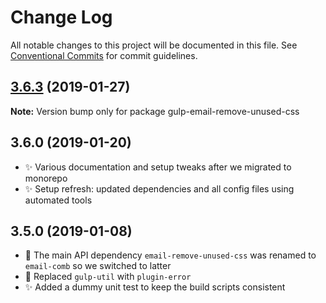 # Change Log

All notable changes to this project will be documented in this file.
See [Conventional Commits](https://conventionalcommits.org) for commit guidelines.

## [3.6.3](https://bitbucket.org/codsen/codsen/src/master/packages/gulp-email-remove-unused-css/compare/gulp-email-remove-unused-css@3.6.2...gulp-email-remove-unused-css@3.6.3) (2019-01-27)

**Note:** Version bump only for package gulp-email-remove-unused-css













## 3.6.0 (2019-01-20)

- ✨ Various documentation and setup tweaks after we migrated to monorepo
- ✨ Setup refresh: updated dependencies and all config files using automated tools

## 3.5.0 (2019-01-08)

- 🔧 The main API dependency `email-remove-unused-css` was renamed to `email-comb` so we switched to latter
- 🔧 Replaced `gulp-util` with `plugin-error`
- ✨ Added a dummy unit test to keep the build scripts consistent
